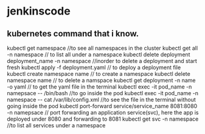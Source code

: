 # jenkinscode
## kubernetes command that i know.
kubectl get namespace  //to see all namespaces in the cluster
kubectl get all -n namespace // to list all under a namespace
kubectl delete deployment deployment_name -n namespace //inorder to delete a deployment and start fresh
kubectl apply -f deployment.yaml // to deploy a deployment file
kubectl create namespace name // to create a namespace
kubectl delete namespace name // to delete a namspace
kubectl get deployment -n name -o yaml // to get the yaml file in the terminal
kubectl exec -it pod_name -n namepsace -- /bin/bash //to go inside the pod
kubectl exec -it pod_name -n namespace -- cat /var/lib/config.xml //to see the file in the terminal without going inside the pod
kubectl port-forward service/service_name 8081:8080 -n namepsace // port forwarding an application service(svc), here the app is deployed under 8080 and forwarding to 8081
kubectl get svc -n namespace //to list all services under a namespace

